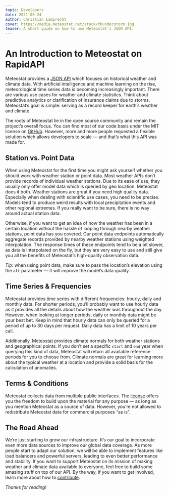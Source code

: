 ```yaml
---
topic: Developers
date: 2021-06-24
author: Christian Lamprecht
cover: https://media.meteostat.net/stock/thunderstorm.jpg
teaser: A short guide on how to use Meteostat's JSON API.
---
```


# An Introduction to Meteostat on RapidAPI

Meteostat provides a [JSON API](https://rapidapi.com/meteostat/api/meteostat/) which focuses on historical weather and climate data. With artificial intelligence and machine learning on the rise, meteorological time series data is becoming increasingly important. There are various use cases for weather and climate statistics. Think about predictive analytics or clarification of insurance claims due to storms. Meteostat’s goal is simple: serving as a record keeper for earth’s weather and climate.

The roots of Meteostat lie in the open source community and remain the project’s overall focus. You can find most of our code basis under the MIT license on [GitHub](https://github.com/meteostat). However, more and more people requested a flexible solution which allows developers to scale — and that’s what this API was made for.

## Station vs. Point Data

When using Meteostat for the first time you might ask yourself whether you should work with weather station or point data. Most weather APIs don’t provide records of individual weather stations. Due to its ease of use, they usually only offer model data which is queried by geo location. Meteostat does it both. Weather stations are great if you need high quality data. Especially when dealing with scientific use cases, you need to be precise. Models tend to produce weird results with local precipitation events and other regional extremes. If you really want to be sure, there is no way around actual station data.

Otherwise, if you want to get an idea of how the weather has been in a certain location without the hassle of looping through nearby weather stations, point data has you covered. Our point data endpoints automatically aggregate records provided by nearby weather stations using weighted interpolation. The response times of these endpoints tend to be a bit slower, as data is interpolated on the fly, but they are very easy to use and still give you all the benefits of Meteostat’s high-quality observation data.

*Tip*: when using point data, make sure to pass the location’s elevation using the `alt` parameter — it will improve the model’s data quality.

## Time Series & Frequencies

Meteostat provides time series with different frequencies: hourly, daily and monthly data. For shorter periods, you’ll probably want to use hourly data as it provides all the details about how the weather was throughout the day. However, when looking at longer periods, daily or monthly data might be your best bet. Keep in mind that hourly data can only be queried for a period of up to 30 days per request. Daily data has a limit of 10 years per call.

Additionally, Meteostat provides climate normals for both weather stations and geographical points. If you don’t set a specific `start` and `end` year when querying this kind of data, Meteostat will return all available reference periods for you to choose from. Climate normals are great for learning more about the typical weather at a location and provide a solid basis for the calculation of anomalies.

## Terms & Conditions

Meteostat collects data from multiple public interfaces. The [license](https://dev.meteostat.net/terms.html) offers you the freedom to build upon the material for any purpose — as long as you mention Meteostat as a source of data. However, you’re not allowed to redistribute Meteostat data for commercial purposes “as is”.

## The Road Ahead

We’re just starting to grow our infrastructure. It’s our goal to incorporate even more data sources to improve our global data coverage. As more people start to adapt our solution, we will be able to implement features like load balancers and powerful servers, leading to even better performance and stability. If you want to support Meteostat on its mission of making weather and climate data available to everyone, feel free to build some amazing stuff on top of our API. By the way, if you want to get involved, learn more about how to [contribute](https://dev.meteostat.net/contributing.html).

_Thanks for reading!_
